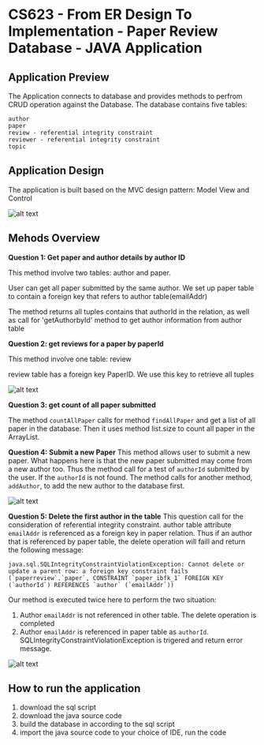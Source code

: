 # CS623 - From ER Design To Implementation - Paper Review Database - JAVA Application

## Application Preview
The Application connects to database and provides methods to perfrom CRUD operation against the Database.
The database contains five tables:
```
author
paper
review - referential integrity constraint
reviewer - referential integrity constraint
topic
```

## Application Design
The application is built based on the MVC design pattern: Model View and Control

![alt text](https://raw.githubusercontent.com/scottsun17/CS623ConferenceReview/master/img/tree.PNG)


## Mehods Overview
**Question 1: Get paper and author details by author ID**

This method involve two tables: author and paper.

User can get all paper submitted by the same author. We set up paper table to contain a foreign key that refers to author table(emailAddr)

The method returns all tuples contains that authorId in the relation, as well as call for 'getAuthorbyId' method to get author information from author table

**Question 2: get reviews for a paper by paperId**

This method involve one table: review

review table has a foreign key PaperID. We use this key to retrieve all tuples

![alt text](https://raw.githubusercontent.com/scottsun17/CS623ConferenceReview/master/img/page.PNG)

**Question 3: get count of all paper submitted**

The method `countAllPaper` calls for method `findAllPaper` and get a list of all paper in the database. Then it uses method list.size to count all paper in the ArrayList.

**Question 4: Submit a new Paper**
This method allows user to submit a new paper. What happens here is that the new paper submitted may come from a new author too. Thus the method call for a test of `authorId` submitted by the user. If the `authorId` is not found. The method calls for another method, `addAuthor`, to add the new author to the database first.

![alt text](https://raw.githubusercontent.com/scottsun17/CS623ConferenceReview/master/img/cmd2.PNG)

**Question 5: Delete the first author in the table**
This question call for the consideration of referential integrity constraint. author table attribute `emailAddr` is referenced as a foreign key in paper relation. Thus if an author that is referenced by paper table, the delete operation will faill and return the following message:

```
java.sql.SQLIntegrityConstraintViolationException: Cannot delete or update a parent row: a foreign key constraint fails (`paperreview`.`paper`, CONSTRAINT `paper_ibfk_1` FOREIGN KEY (`authorId`) REFERENCES `author` (`emailAddr`))
```

Our method is executed twice here to perform the two situation:

1. Author `emailAddr` is not referenced in other table. The delete operation is completed
2. Author `emailAddr` is referenced in paper table as `authorId`. SQLIntegrityConstraintViolationException is trigered and return error message.

![alt text](https://github.com/scottsun17/CS623ConferenceReview/blob/master/img/cmd3.PNG)

## How to run the application
1. download the sql script
2. download the java source code
3. build the database in according to the sql script
4. import the java source code to your choice of IDE, run the code
